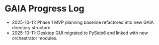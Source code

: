 # GAIA Progress Log

- 2025-10-11: Phase 1 MVP planning baseline refactored into new GAIA directory structure.
- 2025-10-11: Desktop GUI migrated to PySide6 and linked with new orchestrator modules.
